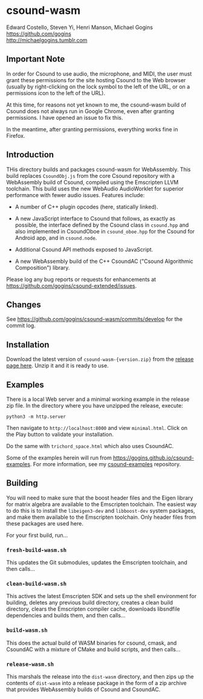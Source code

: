 # csound-wasm

Edward Costello, Steven Yi, Henri Manson, Michael Gogins<br>
https://github.com/gogins<br>
http://michaelgogins.tumblr.com

## Important Note

In order for Csound to use audio, the microphone, and MIDI, the user must 
grant these permissions for the site hosting Csound to the Web browser 
(usually by right-clicking on the lock symbol to the left of the URL, or 
on a permissions icon to the left of the URL).

At this time, for reasons not yet known to me, the csound-wasm build 
of Csound does not always run in Google Chrome, even after granting 
permissions. I have opened an issue to fix this.

In the meantime, after granting permissions, everything works fine in 
Firefox.

## Introduction

THis directory builds and packages csound-wasm for WebAssembly.
This build replaces `CsoundObj.js` from the core Csound repository with a 
WebAssembly build of Csound, compiled using the Emscripten LLVM toolchain.
This build uses the new WebAudio AudioWorklet for superior performance with 
fewer audio issues. Features include:

* A number of C++ plugin opcodes (here, statically linked).

* A new JavaScript interface to Csound that follows, as exactly as possible,
  the interface defined by the Csound class in `csound.hpp` and also
  implemented in CsoundOboe in `csound_oboe.hpp` for the Csound for Android
  app, and in `csound.node`.

* Additional Csound API methods exposed to JavaScript.

* A new WebAssembly build of the C++ CsoundAC ("Csound Algorithmic 
  Composition") library.

Please log any bug reports or requests for enhancements at
https://github.com/gogins/csound-extended/issues.

## Changes

See https://github.com/gogins/csound-wasm/commits/develop for the commit log.

## Installation

Download the latest version of `csound-wasm-{version.zip}` from the 
[release page here](https://github.com/gogins/csound-extended/releases). Unzip 
it and it is ready to use.

## Examples

There is a local Web server and a minimal working example in the release zip 
file. In the directory where you have unzipped the release, execute:

```
python3 -m http.server
```

Then navigate to `http://localhost:8000` and view `minimal.html`. Click on 
the Play button to validate your installation.

Do the same with `trichord_space.html` which also uses CsoundAC.

Some of the examples herein will run from 
https://gogins.github.io/csound-examples. For more information, see my 
[csound-examples](https://github.com/gogins/csound-examples) repository.

## Building

You will need to make sure that the boost header files and the Eigen library 
for matrix algebra are available to the Emscripten toolchain. The easiest way 
to do this is to install the `libeigen3-dev` and `libboost-dev` system 
packages, and make them available to the Emscripten toolchain. Only header 
files from these packages are used here.

For your first build, run...

### `fresh-build-wasm.sh`

This updates the Git submodules, updates the Emscripten toolchain, and then 
calls... 

### `clean-build-wasm.sh`

This actives the latest Emscripten SDK and sets up the shell environment for 
building, deletes any previous build directory, creates a clean build 
directory, clears the Emscripten compiler cache, downloads libsndfile 
dependencies and builds them, and then calls...

### `build-wasm.sh`

This does the actual build of WASM binaries for csound, cmask, and CsoundAC 
with a mixture of CMake and build scripts, and then calls...

### `release-wasm.sh`

This marshals the release into the `dist-wasm` directory, and then zips up the 
contents of `dist-wasm` into a release package in the form of a zip archive 
that provides WebAssembly builds of Csound and CsoundAC.





